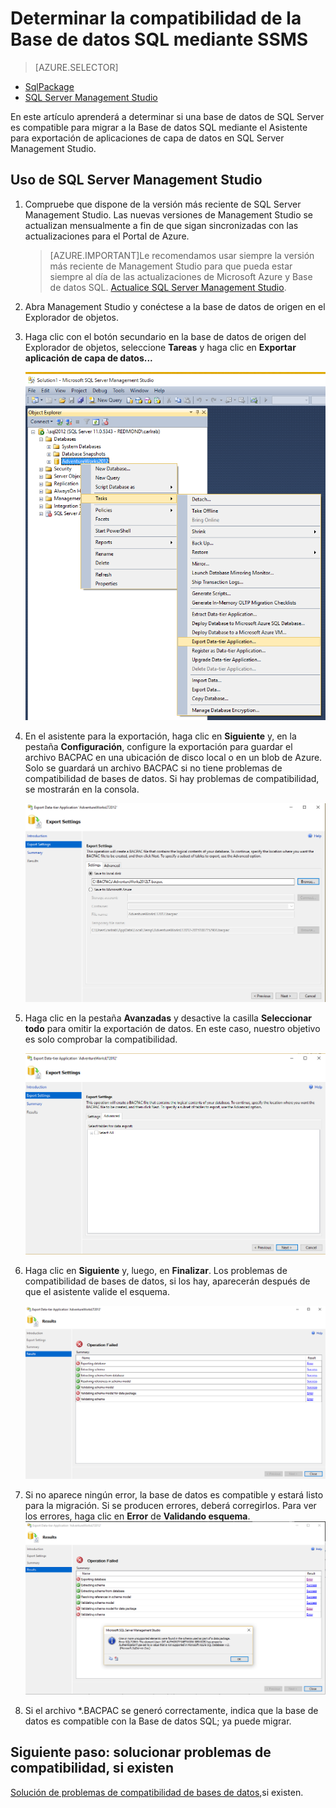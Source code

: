 <properties
   pageTitle="Determinar la compatibilidad de la Base de datos SQL mediante SSMS"
   description="Base de datos SQL de Microsoft Azure, migración de bases de datos, compatibilidad de Base de datos SQL, Asistente para exportación de aplicaciones de capa de datos"
   services="sql-database"
   documentationCenter=""
   authors="carlrabeler"
   manager="jeffreyg"
   editor=""/>

<tags
   ms.service="sql-database"
   ms.devlang="NA"
   ms.topic="article"
   ms.tgt_pltfrm="NA"
   ms.workload="data-management"
   ms.date="12/17/2015"
   ms.author="carlrab"/>

# Determinar la compatibilidad de la Base de datos SQL mediante SSMS

> [AZURE.SELECTOR]
- [SqlPackage](sql-database-cloud-migrate-determine-compatibility-sqlpackage.md)
- [SQL Server Management Studio](sql-database-cloud-migrate-determine-compatibility-ssms.md)
 
En este artículo aprenderá a determinar si una base de datos de SQL Server es compatible para migrar a la Base de datos SQL mediante el Asistente para exportación de aplicaciones de capa de datos en SQL Server Management Studio.

## Uso de SQL Server Management Studio

1. Compruebe que dispone de la versión más reciente de SQL Server Management Studio. Las nuevas versiones de Management Studio se actualizan mensualmente a fin de que sigan sincronizadas con las actualizaciones para el Portal de Azure.

 	 >[AZURE.IMPORTANT]Le recomendamos usar siempre la versión más reciente de Management Studio para que pueda estar siempre al día de las actualizaciones de Microsoft Azure y Base de datos SQL. [Actualice SQL Server Management Studio](https://msdn.microsoft.com/library/mt238290.aspx).

2. Abra Management Studio y conéctese a la base de datos de origen en el Explorador de objetos.
3. Haga clic con el botón secundario en la base de datos de origen del Explorador de objetos, seleccione **Tareas** y haga clic en **Exportar aplicación de capa de datos...**

	![Exportar una aplicación de capa de datos desde el menú Tareas](./media/sql-database-cloud-migrate/TestForCompatibilityUsingSSMS01.png)

4. En el asistente para la exportación, haga clic en **Siguiente** y, en la pestaña **Configuración**, configure la exportación para guardar el archivo BACPAC en una ubicación de disco local o en un blob de Azure. Solo se guardará un archivo BACPAC si no tiene problemas de compatibilidad de bases de datos. Si hay problemas de compatibilidad, se mostrarán en la consola.

	![Exportar configuración](./media/sql-database-cloud-migrate/TestForCompatibilityUsingSSMS02.png)

5. Haga clic en la pestaña **Avanzadas** y desactive la casilla **Seleccionar todo** para omitir la exportación de datos. En este caso, nuestro objetivo es solo comprobar la compatibilidad.

	![Exportar configuración](./media/sql-database-cloud-migrate/TestForCompatibilityUsingSSMS03.png)

6. Haga clic en **Siguiente** y, luego, en **Finalizar**. Los problemas de compatibilidad de bases de datos, si los hay, aparecerán después de que el asistente valide el esquema.

	![Exportar configuración](./media/sql-database-cloud-migrate/TestForCompatibilityUsingSSMS04.png)

7. Si no aparece ningún error, la base de datos es compatible y estará listo para la migración. Si se producen errores, deberá corregirlos. Para ver los errores, haga clic en **Error** de **Validando esquema**. ![Exportar configuración](./media/sql-database-cloud-migrate/TestForCompatibilityUsingSSMS05.png)

8.	Si el archivo *.BACPAC se generó correctamente, indica que la base de datos es compatible con la Base de datos SQL; ya puede migrar.

## Siguiente paso: solucionar problemas de compatibilidad, si existen

[Solución de problemas de compatibilidad de bases de datos](sql-database-cloud-migrate-fix-compatibility-issues.md),si existen.

<!---HONumber=AcomDC_1223_2015-->